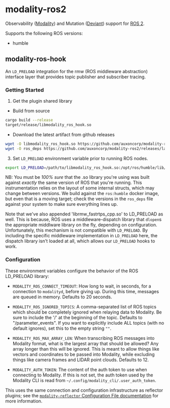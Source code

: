 # modality-ros2
Observability ([Modality](https://docs.auxon.io/modality/)) and Mutation ([Deviant](https://docs.auxon.io/deviant/)) support for [ROS 2](https://www.ros.org/).

Supports the following ROS versions:
* humble

## modality-ros-hook

An `LD_PRELOAD` integration for the rmw (ROS middleware abstraction) interface layer that provides topic
publisher and subscriber tracing.

### Getting Started

1. Get the plugin shared library
  * Build from source
  ```bash
  cargo build --release
  target/release/libmodality_ros_hook.so
  ```

  * Download the latest artifact from github releases
  ```bash
  wget -O libmodality_ros_hook.so https://github.com/auxoncorp/modality-ros2/releases/latest/download/libmodality_ros_hook_22.04_amd64.so
  wget -O ros_deps https://github.com/auxoncorp/modality-ros2/releases/latest/download/ros_deps_22.04
  ```

3. Set `LD_PRELOAD` environment variable prior to running ROS nodes.
  ```bash
  export LD_PRELOAD=/path/to/libmodality_ros_hook.so:/opt/ros/humble/lib/librmw_fastrtps_cpp.so
  ```

  NB: You must be *100% sure* that the .so library you're using was
  built against *exactly* the same version of ROS that you're
  running. This instrumentation relies on the layout of some internal
  structs, which may change between versions. We build against the
  `ros:humble` docker image, but even that is a moving target; check
  the versions in the `ros_deps` file against your system to make sure
  everything lines up.

  Note that we've also appended 'librmw_fastrtps_cpp.so' to LD_PRELOAD
  as well. This is because, ROS uses a middleware-dispatch library
  that `dlopen`s the appropriate middlware library on the fly,
  depending on configuration. Unfortunately, this mechanism is not
  compatible with `LD_PRELOAD`. By including the specific middleware
  implementation in `LD_PRELOAD` here, the dispatch library isn't
  loaded at all, which allows our `LD_PRELOAD` hooks to work.

### Configuration

These environment variables configure the behavior of the ROS LD_PRELOAD library:

* `MODALITY_ROS_CONNECT_TIMEOUT`: How long to wait, in seconds, for a
  connection to `modalityd`, before giving up. During this time,
  messages are queued in memory. Defaults to 20 seconds.

* `MODALITY_ROS_IGNORED_TOPICS`: A comma-separated list of ROS topics
   which should be completely ignored when relaying data to
   Modality. Be sure to include the '/' at the beginning of the
   topic. Defaults to "/parameter_events". If you want to explicitly
   include ALL topics (with no default ignores), set this to the empty
   string `""`.

* `MODALITY_ROS_MAX_ARRAY_LEN`: When transcribing ROS messages into
   Modality format, what is the largest array that should be allowed?
   Any array longer than this will be ignored. This is meant to allow
   things like vectors and coordinates to be passed into Modality,
   while excluding things like camera frames and LIDAR point
   clouds. Defaults to 12.

* `MODALITY_AUTH_TOKEN`: The content of the auth token to use when
   connecting to Modality. If this is not set, the auth token used by
   the Modality CLI is read from `~/.config/modality_cli/.user_auth_token`.

This uses the same connection and configuration infrastructure as
reflector plugins; see the [`modality-reflector` Configuration File
documentation](https://docs.auxon.io/modality/ingest/modality-reflector-configuration-file.html)
for more information.
